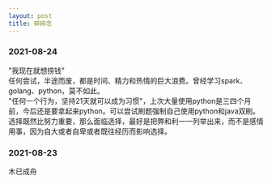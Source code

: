 ```yaml
---
layout: post
title: 碎碎念
---
```





### 2021-08-24

"我现在就想捞钱"
<br>
任何尝试，半途而废，都是时间、精力和热情的巨大浪费。曾经学习spark、golang、python，莫不如此。
<br>
"任何一个行为，坚持21天就可以成为习惯"，上次大量使用python是三四个月前，今后还是要拿起来python。可以尝试刷题强制自己使用python和java双刷。
<br>
选择既然比努力重要，那么面临选择，最好是把弊和利一一列举出来，而不是感情用事，因为自大或者自卑或者既往经历而影响选择。
### 2021-08-23

木已成舟


